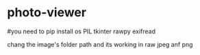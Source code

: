 # photo-viewer

#you need to pip install os PIL tkinter rawpy exifread

chang the image's folder path and its working in raw jpeg anf png
